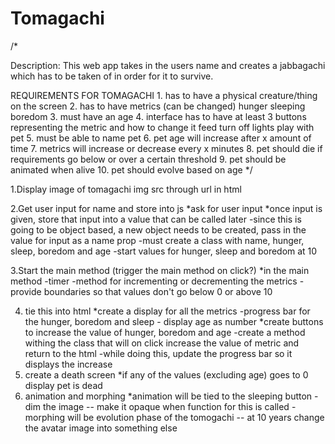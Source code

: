 # Tomagachi
/*

Description: This web app takes in the users name and creates a jabbagachi which has to be taken of in order for it to survive.

REQUIREMENTS FOR TOMAGACHI
    1. has to have a physical creature/thing on the screen
    2. has to have metrics (can be changed)
        hunger
        sleeping
        boredom
    3. must have an age
    4. interface has to have at least 3 buttons representing the metric and how to change it
        feed
        turn off lights
        play with pet
    5. must be able to name pet
    6. pet age will increase after x amount of time
    7. metrics will increase or decrease every x minutes
    8. pet should die if requirements go below or over a certain threshold
    9. pet should be animated when alive
    10. pet should evolve based on age
*/

1.Display image of tomagachi
    img src through url in html 

2.Get user input for name and store into js
    *ask for user input
    *once input is given, store that input into a value that can be called later
        -since this is going to be object based, a new object needs to be created, pass in the value for input as a name prop
            -must create a class with name, hunger, sleep, boredom and age
            -start values for hunger, sleep and boredom at 10
    
3.Start the main method (trigger the main method on click?)
    *in the main method
        -timer 
        -method for incrementing or decrementing the metrics
        -provide boundaries so that values don't go below 0 or above 10
        
4. tie this into html
    *create a display for all the metrics
        -progress bar for the hunger, boredom and sleep
        - display age as number
    *create buttons to increase the value of hunger, boredom and age
        -create a method withing the class that will on click increase the value of metric and return to the html
            -while doing this, update the progress bar so it displays the increase
5. create a death screen
    *if any of the values (excluding age) goes to 0 display pet is dead
6. animation and morphing
    *animation will be tied to the sleeping button
        -dim the image -- make it opaque when function for this is called
        -morphing will be evolution phase of the tomogachi -- at 10 years change the avatar image into something else
  
        


